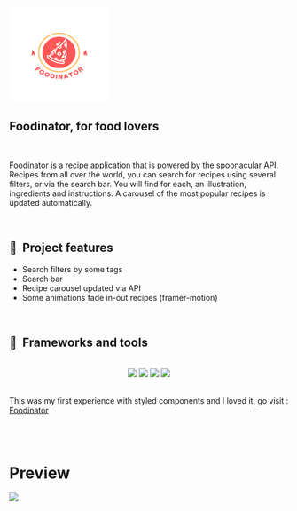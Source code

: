 <img src="./src/brand.png" alt="Foodinator" width="180" height="170">

## Foodinator, for food lovers
<br>


[Foodinator](https://foodinator.netlify.app/) is a recipe application that is powered by the spoonacular API. <br>
Recipes from all over the world, you can search for recipes using several filters, or via the search bar. You will find for each, an illustration, ingredients and instructions.
A carousel of the most popular recipes is updated automatically.

<br>

## 🚀 &nbsp;Project features

  - Search filters by some tags
  - Search bar
  - Recipe carousel updated via API
  - Some animations fade in-out recipes (framer-motion)
  
 <br>

 ## 🔧 &nbsp;Frameworks and tools
 <div align="center">
<br>
        <img src="https://img.shields.io/badge/React-20232A?style=for-the-badge&logo=react&logoColor=61DAFB" />
        <img src="https://img.shields.io/badge/Sass-CC6699?style=for-the-badge&logo=sass&logoColor=white" />
        <img src="https://img.shields.io/badge/React_Router-CA4245?style=for-the-badge&logo=react-router&logoColor=white" />
        <img src="https://img.shields.io/badge/Netlify-00C7B7?style=for-the-badge&logo=netlify&logoColor=white" />
        
</div>

<br>


This was my first experience with styled components and I loved it,
go visit : [Foodinator](https://foodinator.netlify.app/)

<br><br>

# Preview

![](Result%20.gif)